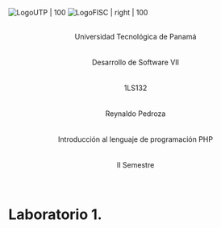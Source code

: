![LogoUTP | 100](https://utp.ac.pa/documentos/2015/imagen/logo_utp_1_72.png) ![LogoFISC | right | 100](https://fisc.utp.ac.pa/sites/fisc.utp.ac.pa/files/documentos/2020/imagen/logo_en_contactenos.png)

<p style= "text-align: center">
<br>Universidad Tecnológica de Panamá <br><br><br>
Desarrollo de Software VII<br><br><br>
1LS132<br><br><br>
Reynaldo Pedroza<br><br><br>
Introducción al lenguaje de programación PHP<br><br><br>
II Semestre<br><br><br>
</p>

<div style= "page-break-after: always;"></div>

# Laboratorio 1. 
